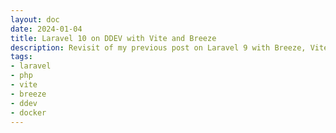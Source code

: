 ```yaml
---
layout: doc
date: 2024-01-04
title: Laravel 10 on DDEV with Vite and Breeze
description: Revisit of my previous post on Laravel 9 with Breeze, Vite and DDEV. Minor update for Laravel 10
tags:
- laravel
- php
- vite 
- breeze
- ddev
- docker
---
```


<Title />

In a [previous post](./using-laravel-9-breeze-with-ddev-and-vite.md) I described how to get Laravel 9 with Breeze and Vite working on DDEV. With Laravel 10, the setup is basically the same, but I hope to save you some time by providing a working config:


![The Problem](/resources/Laravel-Breeze-Vite-HMR-Fail.png)
> The error messages are caused by the fact that the vite-http-server exposes its assets on the default host and port. DDEV however, uses a unique host AND SSL for each project, so the browser can’t connect to the vite-http-server.


## `.ddev/docker-compose.vite.yaml`

```yaml
version: '3.6'
services:
  web:
    expose:
      - "5173"
    environment:
      HTTP_EXPOSE: ${DDEV_ROUTER_HTTP_PORT}:80,${DDEV_MAILHOG_PORT}:8025,5174:5173
      HTTPS_EXPOSE: ${DDEV_ROUTER_HTTPS_PORT}:80,${DDEV_MAILHOG_HTTPS_PORT}:8025,5173:5173
```

## `vite.config.js`

```js{5-10}
import { defineConfig } from 'vite';
import laravel from 'laravel-vite-plugin';

export default defineConfig({
    server: {
        hmr: {
             host: process.env.DDEV_HOSTNAME,
             protocol: 'wss'
        }
    },
    plugins: [
        laravel({
            input: [
                'resources/css/app.css',
                'resources/js/app.js',
            ],
            refresh: true,
        }),
    ],
});
```
## `npm run dev`

Either run the following command to enable the `--host` flag for vite:

```shell
npm run dev -- --host
```

_OR_ update the `dev` command in your `package.json` like this:

```json5{5}
{
    //...
    "scripts": {
        //...
        "dev": "vite --host"
    },
    //...
}
```

## `.ddev/config.yaml`

Running the command when ddev starts. Note: this will hide the output of the vite-http-server, so you won’t see any errors or warnings.

```yaml
hooks:
  post-start:
    - exec: "npm run dev -- --host"
```

## Done

![The Solution](/resources/Laravel-Breeze-Vite-HMR-Success.png)
> Observe the `app.css` request URL: it uses `https` AND the correct host and port.

The vite-http-server is now passed through by the ddev router and uses SSL!